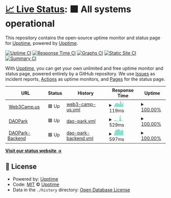 # [📈 Live Status](https://upptime.github.io/upptime): <!--live status--> **🟩 All systems operational**

This repository contains the open-source uptime monitor and status page for [Upptime](https://upptime.js.org), powered by [Upptime](https://github.com/upptime/upptime).

[![Uptime CI](https://github.com/Web3-Camp/upptime/workflows/Uptime%20CI/badge.svg)](https://github.com/Web3-Camp/upptime/actions?query=workflow%3A%22Uptime+CI%22)
[![Response Time CI](https://github.com/Web3-Camp/upptime/workflows/Response%20Time%20CI/badge.svg)](https://github.com/Web3-Camp/upptime/actions?query=workflow%3A%22Response+Time+CI%22)
[![Graphs CI](https://github.com/Web3-Camp/upptime/workflows/Graphs%20CI/badge.svg)](https://github.com/Web3-Camp/upptime/actions?query=workflow%3A%22Graphs+CI%22)
[![Static Site CI](https://github.com/Web3-Camp/upptime/workflows/Static%20Site%20CI/badge.svg)](https://github.com/Web3-Camp/upptime/actions?query=workflow%3A%22Static+Site+CI%22)
[![Summary CI](https://github.com/Web3-Camp/upptime/workflows/Summary%20CI/badge.svg)](https://github.com/Web3-Camp/upptime/actions?query=workflow%3A%22Summary+CI%22)

With [Upptime](https://upptime.js.org), you can get your own unlimited and free uptime monitor and status page, powered entirely by a GitHub repository. We use [Issues](https://github.com/upptime/upptime/issues) as incident reports, [Actions](https://github.com/Web3-Camp/upptime/actions) as uptime monitors, and [Pages](https://upptime.github.io/upptime) for the status page.

<!--start: status pages-->
<!-- This summary is generated by Upptime (https://github.com/upptime/upptime) -->
<!-- Do not edit this manually, your changes will be overwritten -->
<!-- prettier-ignore -->
| URL | Status | History | Response Time | Uptime |
| --- | ------ | ------- | ------------- | ------ |
| <img alt="" src="https://favicons.githubusercontent.com/web3camp.us" height="13"> [Web3Camp.us](https://web3camp.us) | 🟩 Up | [web3-camp-us.yml](https://github.com/Web3-Camp/upptime/commits/HEAD/history/web3-camp-us.yml) | <details><summary><img alt="Response time graph" src="./graphs/web3-camp-us/response-time-week.png" height="20"> 119ms</summary><br><a href="https://upptime.web3camp.us/history/web3-camp-us"><img alt="Response time 173" src="https://img.shields.io/endpoint?url=https%3A%2F%2Fraw.githubusercontent.com%2FWeb3-Camp%2Fupptime%2FHEAD%2Fapi%2Fweb3-camp-us%2Fresponse-time.json"></a><br><a href="https://upptime.web3camp.us/history/web3-camp-us"><img alt="24-hour response time 95" src="https://img.shields.io/endpoint?url=https%3A%2F%2Fraw.githubusercontent.com%2FWeb3-Camp%2Fupptime%2FHEAD%2Fapi%2Fweb3-camp-us%2Fresponse-time-day.json"></a><br><a href="https://upptime.web3camp.us/history/web3-camp-us"><img alt="7-day response time 119" src="https://img.shields.io/endpoint?url=https%3A%2F%2Fraw.githubusercontent.com%2FWeb3-Camp%2Fupptime%2FHEAD%2Fapi%2Fweb3-camp-us%2Fresponse-time-week.json"></a><br><a href="https://upptime.web3camp.us/history/web3-camp-us"><img alt="30-day response time 168" src="https://img.shields.io/endpoint?url=https%3A%2F%2Fraw.githubusercontent.com%2FWeb3-Camp%2Fupptime%2FHEAD%2Fapi%2Fweb3-camp-us%2Fresponse-time-month.json"></a><br><a href="https://upptime.web3camp.us/history/web3-camp-us"><img alt="1-year response time 173" src="https://img.shields.io/endpoint?url=https%3A%2F%2Fraw.githubusercontent.com%2FWeb3-Camp%2Fupptime%2FHEAD%2Fapi%2Fweb3-camp-us%2Fresponse-time-year.json"></a></details> | <details><summary><a href="https://upptime.web3camp.us/history/web3-camp-us">100.00%</a></summary><a href="https://upptime.web3camp.us/history/web3-camp-us"><img alt="All-time uptime 100.00%" src="https://img.shields.io/endpoint?url=https%3A%2F%2Fraw.githubusercontent.com%2FWeb3-Camp%2Fupptime%2FHEAD%2Fapi%2Fweb3-camp-us%2Fuptime.json"></a><br><a href="https://upptime.web3camp.us/history/web3-camp-us"><img alt="24-hour uptime 100.00%" src="https://img.shields.io/endpoint?url=https%3A%2F%2Fraw.githubusercontent.com%2FWeb3-Camp%2Fupptime%2FHEAD%2Fapi%2Fweb3-camp-us%2Fuptime-day.json"></a><br><a href="https://upptime.web3camp.us/history/web3-camp-us"><img alt="7-day uptime 100.00%" src="https://img.shields.io/endpoint?url=https%3A%2F%2Fraw.githubusercontent.com%2FWeb3-Camp%2Fupptime%2FHEAD%2Fapi%2Fweb3-camp-us%2Fuptime-week.json"></a><br><a href="https://upptime.web3camp.us/history/web3-camp-us"><img alt="30-day uptime 100.00%" src="https://img.shields.io/endpoint?url=https%3A%2F%2Fraw.githubusercontent.com%2FWeb3-Camp%2Fupptime%2FHEAD%2Fapi%2Fweb3-camp-us%2Fuptime-month.json"></a><br><a href="https://upptime.web3camp.us/history/web3-camp-us"><img alt="1-year uptime 100.00%" src="https://img.shields.io/endpoint?url=https%3A%2F%2Fraw.githubusercontent.com%2FWeb3-Camp%2Fupptime%2FHEAD%2Fapi%2Fweb3-camp-us%2Fuptime-year.json"></a></details>
| <img alt="" src="https://favicons.githubusercontent.com/daopark.xyz" height="13"> [DAOPark](https://daopark.xyz) | 🟩 Up | [dao-park.yml](https://github.com/Web3-Camp/upptime/commits/HEAD/history/dao-park.yml) | <details><summary><img alt="Response time graph" src="./graphs/dao-park/response-time-week.png" height="20"> 529ms</summary><br><a href="https://upptime.web3camp.us/history/dao-park"><img alt="Response time 368" src="https://img.shields.io/endpoint?url=https%3A%2F%2Fraw.githubusercontent.com%2FWeb3-Camp%2Fupptime%2FHEAD%2Fapi%2Fdao-park%2Fresponse-time.json"></a><br><a href="https://upptime.web3camp.us/history/dao-park"><img alt="24-hour response time 1709" src="https://img.shields.io/endpoint?url=https%3A%2F%2Fraw.githubusercontent.com%2FWeb3-Camp%2Fupptime%2FHEAD%2Fapi%2Fdao-park%2Fresponse-time-day.json"></a><br><a href="https://upptime.web3camp.us/history/dao-park"><img alt="7-day response time 529" src="https://img.shields.io/endpoint?url=https%3A%2F%2Fraw.githubusercontent.com%2FWeb3-Camp%2Fupptime%2FHEAD%2Fapi%2Fdao-park%2Fresponse-time-week.json"></a><br><a href="https://upptime.web3camp.us/history/dao-park"><img alt="30-day response time 415" src="https://img.shields.io/endpoint?url=https%3A%2F%2Fraw.githubusercontent.com%2FWeb3-Camp%2Fupptime%2FHEAD%2Fapi%2Fdao-park%2Fresponse-time-month.json"></a><br><a href="https://upptime.web3camp.us/history/dao-park"><img alt="1-year response time 368" src="https://img.shields.io/endpoint?url=https%3A%2F%2Fraw.githubusercontent.com%2FWeb3-Camp%2Fupptime%2FHEAD%2Fapi%2Fdao-park%2Fresponse-time-year.json"></a></details> | <details><summary><a href="https://upptime.web3camp.us/history/dao-park">100.00%</a></summary><a href="https://upptime.web3camp.us/history/dao-park"><img alt="All-time uptime 99.94%" src="https://img.shields.io/endpoint?url=https%3A%2F%2Fraw.githubusercontent.com%2FWeb3-Camp%2Fupptime%2FHEAD%2Fapi%2Fdao-park%2Fuptime.json"></a><br><a href="https://upptime.web3camp.us/history/dao-park"><img alt="24-hour uptime 100.00%" src="https://img.shields.io/endpoint?url=https%3A%2F%2Fraw.githubusercontent.com%2FWeb3-Camp%2Fupptime%2FHEAD%2Fapi%2Fdao-park%2Fuptime-day.json"></a><br><a href="https://upptime.web3camp.us/history/dao-park"><img alt="7-day uptime 100.00%" src="https://img.shields.io/endpoint?url=https%3A%2F%2Fraw.githubusercontent.com%2FWeb3-Camp%2Fupptime%2FHEAD%2Fapi%2Fdao-park%2Fuptime-week.json"></a><br><a href="https://upptime.web3camp.us/history/dao-park"><img alt="30-day uptime 99.96%" src="https://img.shields.io/endpoint?url=https%3A%2F%2Fraw.githubusercontent.com%2FWeb3-Camp%2Fupptime%2FHEAD%2Fapi%2Fdao-park%2Fuptime-month.json"></a><br><a href="https://upptime.web3camp.us/history/dao-park"><img alt="1-year uptime 99.94%" src="https://img.shields.io/endpoint?url=https%3A%2F%2Fraw.githubusercontent.com%2FWeb3-Camp%2Fupptime%2FHEAD%2Fapi%2Fdao-park%2Fuptime-year.json"></a></details>
| <img alt="" src="https://favicons.githubusercontent.com/dp-api.daopark.xyz" height="13"> [DAOPark-Backend](https://dp-api.daopark.xyz/alive) | 🟩 Up | [dao-park-backend.yml](https://github.com/Web3-Camp/upptime/commits/HEAD/history/dao-park-backend.yml) | <details><summary><img alt="Response time graph" src="./graphs/dao-park-backend/response-time-week.png" height="20"> 597ms</summary><br><a href="https://upptime.web3camp.us/history/dao-park-backend"><img alt="Response time 522" src="https://img.shields.io/endpoint?url=https%3A%2F%2Fraw.githubusercontent.com%2FWeb3-Camp%2Fupptime%2FHEAD%2Fapi%2Fdao-park-backend%2Fresponse-time.json"></a><br><a href="https://upptime.web3camp.us/history/dao-park-backend"><img alt="24-hour response time 642" src="https://img.shields.io/endpoint?url=https%3A%2F%2Fraw.githubusercontent.com%2FWeb3-Camp%2Fupptime%2FHEAD%2Fapi%2Fdao-park-backend%2Fresponse-time-day.json"></a><br><a href="https://upptime.web3camp.us/history/dao-park-backend"><img alt="7-day response time 597" src="https://img.shields.io/endpoint?url=https%3A%2F%2Fraw.githubusercontent.com%2FWeb3-Camp%2Fupptime%2FHEAD%2Fapi%2Fdao-park-backend%2Fresponse-time-week.json"></a><br><a href="https://upptime.web3camp.us/history/dao-park-backend"><img alt="30-day response time 529" src="https://img.shields.io/endpoint?url=https%3A%2F%2Fraw.githubusercontent.com%2FWeb3-Camp%2Fupptime%2FHEAD%2Fapi%2Fdao-park-backend%2Fresponse-time-month.json"></a><br><a href="https://upptime.web3camp.us/history/dao-park-backend"><img alt="1-year response time 522" src="https://img.shields.io/endpoint?url=https%3A%2F%2Fraw.githubusercontent.com%2FWeb3-Camp%2Fupptime%2FHEAD%2Fapi%2Fdao-park-backend%2Fresponse-time-year.json"></a></details> | <details><summary><a href="https://upptime.web3camp.us/history/dao-park-backend">100.00%</a></summary><a href="https://upptime.web3camp.us/history/dao-park-backend"><img alt="All-time uptime 100.00%" src="https://img.shields.io/endpoint?url=https%3A%2F%2Fraw.githubusercontent.com%2FWeb3-Camp%2Fupptime%2FHEAD%2Fapi%2Fdao-park-backend%2Fuptime.json"></a><br><a href="https://upptime.web3camp.us/history/dao-park-backend"><img alt="24-hour uptime 100.00%" src="https://img.shields.io/endpoint?url=https%3A%2F%2Fraw.githubusercontent.com%2FWeb3-Camp%2Fupptime%2FHEAD%2Fapi%2Fdao-park-backend%2Fuptime-day.json"></a><br><a href="https://upptime.web3camp.us/history/dao-park-backend"><img alt="7-day uptime 100.00%" src="https://img.shields.io/endpoint?url=https%3A%2F%2Fraw.githubusercontent.com%2FWeb3-Camp%2Fupptime%2FHEAD%2Fapi%2Fdao-park-backend%2Fuptime-week.json"></a><br><a href="https://upptime.web3camp.us/history/dao-park-backend"><img alt="30-day uptime 100.00%" src="https://img.shields.io/endpoint?url=https%3A%2F%2Fraw.githubusercontent.com%2FWeb3-Camp%2Fupptime%2FHEAD%2Fapi%2Fdao-park-backend%2Fuptime-month.json"></a><br><a href="https://upptime.web3camp.us/history/dao-park-backend"><img alt="1-year uptime 100.00%" src="https://img.shields.io/endpoint?url=https%3A%2F%2Fraw.githubusercontent.com%2FWeb3-Camp%2Fupptime%2FHEAD%2Fapi%2Fdao-park-backend%2Fuptime-year.json"></a></details>

<!--end: status pages-->

[**Visit our status website →**](https://upptime.github.io/upptime)

## 📄 License

- Powered by: [Upptime](https://github.com/upptime/upptime)
- Code: [MIT](./LICENSE) © [Upptime](https://upptime.js.org)
- Data in the `./history` directory: [Open Database License](https://opendatacommons.org/licenses/odbl/1-0/)
